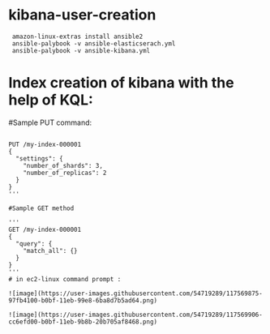 # kibana-user-creation
```
 amazon-linux-extras install ansible2
 ansible-palybook -v ansible-elasticserach.yml
 ansible-palybook -v ansible-kibana.yml
 ```

# Index creation of kibana with the help of KQL:

#Sample PUT command:

```

PUT /my-index-000001
{
  "settings": {
    "number_of_shards": 3,
    "number_of_replicas": 2
  }
}
'''

#Sample GET method

'''
GET /my-index-000001
{
  "query": {
    "match_all": {}
  }
}
'''
# in ec2-linux command prompt :

![image](https://user-images.githubusercontent.com/54719289/117569875-97fb4100-b0bf-11eb-99e8-6ba8d7b5ad64.png)

![image](https://user-images.githubusercontent.com/54719289/117569906-cc6efd00-b0bf-11eb-9b8b-20b705af8468.png)


